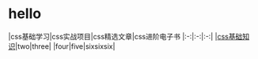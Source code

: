 # hello


|css基础学习|css实战项目|css精选文章|css进阶电子书
|:-:|:-:|:-:|
|[css基础知识](https://www.baidu.com)|two|three|
|four|five|sixsixsix|

